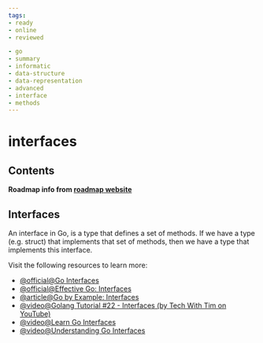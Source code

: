 ```yaml
---
tags:
- ready
- online
- reviewed

- go
- summary
- informatic
- data-structure
- data-representation
- advanced
- interface
- methods
---
```


# interfaces

## Contents

__Roadmap info from [roadmap website](https://roadmap.sh/golang/go-advanced/interfaces)__

## Interfaces

An interface in Go, is a type that defines a set of methods. If we have a type (e.g. struct) that implements that set of methods, then we have a type that implements this interface.

Visit the following resources to learn more:

- [@official@Go Interfaces](https://go.dev/tour/methods/9)
- [@official@Effective Go: Interfaces](https://go.dev/doc/effective_go#interfaces)
- [@article@Go by Example: Interfaces](https://gobyexample.com/interfaces)
- [@video@Golang Tutorial #22 - Interfaces (by Tech With Tim on YouTube)](https://www.youtube.com/watch?v=lh_Uv2imp14)
- [@video@Learn Go Interfaces](https://www.youtube.com/watch?v=KB3ysH8cupY)
- [@video@Understanding Go Interfaces](https://www.youtube.com/watch?v=qJKQZKGZgf0)
